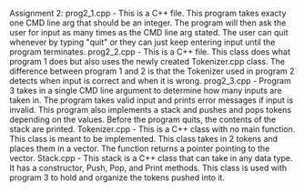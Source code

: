 Assignment 2:
prog2_1.cpp - This is a C++ file. This program takes exacty one CMD line arg that should be an integer. The program will then ask the user for input as many times as the CMD line arg stated. The user can quit whenever by typing "quit" or they can just keep entering input until the program terminates.
prog2_2.cpp - This is a C++ file. This class does what program 1 does but also uses the newly created Tokenizer.cpp class. The difference between program 1 and 2 is that the Tokenizer used in program 2 detects when input is correct and when it is wrong.
prog2_3.cpp - Program 3 takes in a single CMD line argument to determine how many inputs are taken in. The program takes valid input and prints error messages if input is invalid. This program also implements a stack and pushes and pops tokens depending on the values. Before the program quits, the contents of the stack are printed.
Tokenizer.cpp - This is a C++ class with no main function. This class is meant to be implemented. This class takes in 2 tokens and places them in a vector. The function returns a pointer pointing to the vector. 
Stack.cpp - This stack is a C++ class that can take in any data type. It has a constructor, Push, Pop, and Print methods. This class is used with program 3 to hold and organize the tokens pushed into it.
